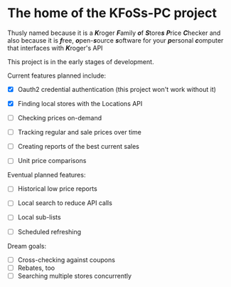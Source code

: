 # The home of the KFoSs-PC project

Thusly named because it is a 
***K***roger ***F***amily ***o***f ***S***tore***s*** ***P***rice ***C***hecker
and also because it is 
***f***ree, ***o***pen-***s***ource ***s***oftware for your ***p***ersonal ***c***omputer that interfaces with ***K***roger's API


This project is in the early stages of development.


Current features planned include:
- [x] Oauth2 credential authentication (this project won't work without it)
- [x] Finding local stores with the Locations API
- [ ] Checking prices on-demand
- [ ] Tracking regular and sale prices over time
- [ ] Creating reports of the best current sales 
- [ ] Unit price comparisons


Eventual planned features:
- [ ] Historical low price reports
- [ ] Local search to reduce API calls
- [ ] Local sub-lists
- [ ] Scheduled refreshing


Dream goals:
- [ ] Cross-checking against coupons
- [ ] Rebates, too
- [ ] Searching multiple stores concurrently